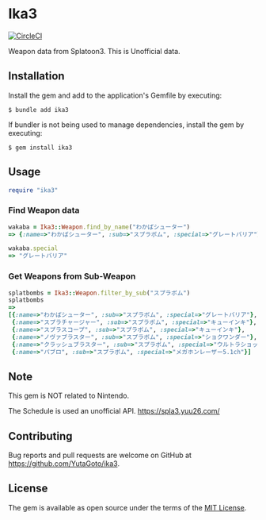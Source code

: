# Ika3

[![CircleCI](https://dl.circleci.com/status-badge/img/gh/YutaGoto/ika3/tree/main.svg?style=svg)](https://dl.circleci.com/status-badge/redirect/gh/YutaGoto/ika3/tree/main)

Weapon data from Splatoon3. This is Unofficial data.

## Installation

Install the gem and add to the application's Gemfile by executing:

    $ bundle add ika3

If bundler is not being used to manage dependencies, install the gem by executing:

    $ gem install ika3

## Usage

```ruby
require "ika3"
```

### Find Weapon data

```ruby
wakaba = Ika3::Weapon.find_by_name("わかばシューター")
=> {:name=>"わかばシューター", :sub=>"スプラボム", :special=>"グレートバリア"}

wakaba.special
=> "グレートバリア"
```

### Get Weapons from Sub-Weapon

```ruby
splatbombs = Ika3::Weapon.filter_by_sub("スプラボム")
splatbombs
=>
[{:name=>"わかばシューター", :sub=>"スプラボム", :special=>"グレートバリア"},
 {:name=>"スプラチャージャー", :sub=>"スプラボム", :special=>"キューインキ"},
 {:name=>"スプラスコープ", :sub=>"スプラボム", :special=>"キューインキ"},
 {:name=>"ノヴァブラスター", :sub=>"スプラボム", :special=>"ショクワンダー"},
 {:name=>"クラッシュブラスター", :sub=>"スプラボム", :special=>"ウルトラショット"},
 {:name=>"パブロ", :sub=>"スプラボム", :special=>"メガホンレーザー5.1ch"}]
```

## Note

This gem is NOT related to Nintendo.

The Schedule is used an unofficial API. <https://spla3.yuu26.com/>

## Contributing

Bug reports and pull requests are welcome on GitHub at https://github.com/YutaGoto/ika3.

## License

The gem is available as open source under the terms of the [MIT License](https://opensource.org/licenses/MIT).
